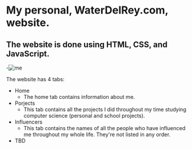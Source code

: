 # My personal, WaterDelRey.com, website.
## The website is done using HTML, CSS, and JavaScript.
-![me](https://user-images.githubusercontent.com/69991638/149407488-f5eb60d0-daa7-4bd0-b295-87a51a52be02.jpeg)

The website has 4 tabs:
- Home
  - The home tab contains information about me.
- Porjects
  - This tab contains all the projects I did throughout my time studying computer science (personal and school projects).
- Influencers
  - This tab contains the names of all the people who have influenced me throughout my whole life. They're not listed in any order.
- TBD
